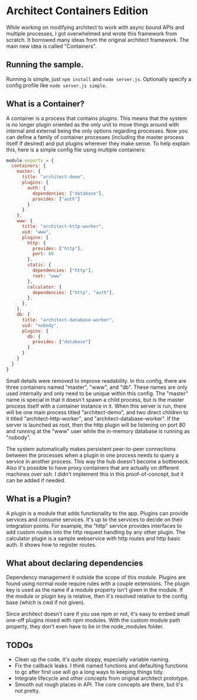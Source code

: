 # Architect Containers Edition

While working on modifying architect to work with async bound APIs and
multiple processes, I got overwhelmed and wrote this framework from scratch.
It borrowed many ideas from the original architect framework.  The main new
idea is called "Containers".

## Running the sample.

Running is simple, just `npm install` and `node server.js`.  Optionally
specify a config profile like `node server.js simple`.

## What is a Container?

A container is a process that contains plugins.  This means that the system is
no longer plugin oriented as the only unit to move things around with internal
and external being the only options regarding processes.  Now you can define a
family of container processes (including the master process itself if desired)
and put plugins wherever they make sense.  To help explain this, here is a
simple config file using multiple containers:

```js
module.exports = {
  containers: {
    master: {
      title: "architect-demo",
      plugins: {
        auth: {
          dependencies: ["database"],
          provides: ["auth"]
        }
      }
    },
    www: {
      title: "architect-http-worker",
      uid: "www",
      plugins: {
        http: {
          provides: ["http"],
          port: 80
        },
        static: {
          dependencies: ["http"],
          root: "www"
        },
        calculator: {
          dependencies: ["http", "auth"],
        },
      },
    },
    db: {
      title: "architect-database-worker",
      uid: "nobody",
      plugins: {
        db: {
          provides: ["database"]
        }
      }
    }
  }
}
```

Small details were removed to improve readability.  In this config, there are
three containers named "master", "www", and "db".  These names are only used
internally and only need to be unique within this config.  The "master" name
is special in that it doesn't spawn a child process, but is the master process
itself with a container instance in it.  When this server is run, there will
be one main process titled "architect-demo", and two direct children to it
titled "architect-http-worker", and "architect-database-worker".  If the
server is launched as root, then the http plugin will be listening on port 80
and running at the "www" user while the in-memory database is running as
"nobody".

The system automatically makes persistent peer-to-peer connections between the
processes when a plugin in one process needs to query a service in another
process.  This way the hub doesn't become a bottleneck.  Also it's possible to
have proxy containers that are actually on different machines over ssh.  I
didn't implement this in this proof-of-concept, but it can be added if needed.

## What is a Plugin?

A plugin is a module that adds functionality to the app.  Plugins can provide
services and consume services.  It's up to the services to decide on their
integration points.  For example, the "http" service provides interfaces to
add custom routes into the http request handling by any other plugin.  The
calculator plugin is a sample webservice with http routes and http basic auth.
It shows how to register routes.

## What about declaring dependencies

Dependency management it outside the scope of this module.  Plugins are found
using normal node require rules with a couple extensions.  The plugin key is
used as the name if a module property isn't given in the module.  If the
module or plugin key is relative, then it's resolved relative to the config
base (which is cwd if not given).

Since architect doesn't care if you use npm or not, it's easy to embed small
one-off plugins mixed with npm modules.  With the custom module path property,
they don't even have to be in the node_modules folder.

## TODOs

 - Clean up the code, it's quite sloppy, especially variable naming.
 - Fix the callback leaks.  I think named functions and defaulting functions
   to gc after first use will go a long ways to keeping things tidy.
 - Integrate lifecycle and other concepts from original architect prototype.
 - Smooth out rough places in API.  The core concepts are there, but it's not
   pretty.
